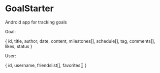 # GoalStarter
Android app for tracking goals

Goal: 

{
    id, title, author, date, content, milestones[], schedule[], tag, comments[], likes, status
}

User: 

{
    id, username, friendslist[], favorites[]
}